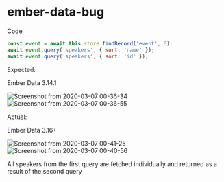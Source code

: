 # ember-data-bug

Code

```js
const event = await this.store.findRecord('event', 6);
await event.query('speakers', { sort: 'name' });
await event.query('speakers', { sort: 'id' });
```

Expected:

Ember Data 3.14.1

![Screenshot from 2020-03-07 00-36-34](https://user-images.githubusercontent.com/3874064/76114374-efa9a280-600b-11ea-8749-48d819b6c8f1.png)
![Screenshot from 2020-03-07 00-36-55](https://user-images.githubusercontent.com/3874064/76114403-ff28eb80-600b-11ea-9f69-393cbc6e12e9.png)

Actual:

Ember Data 3.16+

![Screenshot from 2020-03-07 00-41-25](https://user-images.githubusercontent.com/3874064/76114579-6a72bd80-600c-11ea-9548-8bf5e57106c0.png)
![Screenshot from 2020-03-07 00-40-56](https://user-images.githubusercontent.com/3874064/76114598-79597000-600c-11ea-84b5-1cddd4d4a1a0.png)

All speakers from the first query are fetched individually and returned as a result of the second query
